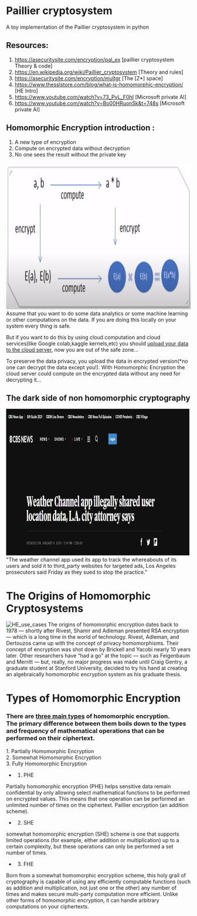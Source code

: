 # Paillier cryptosystem
A toy implementation of the Paillier cryptosystem in python

## Resources:
1. https://asecuritysite.com/encryption/pal_ex  [paillier cryptosystem Theory & code]
2. https://en.wikipedia.org/wiki/Paillier_cryptosystem [Theory and rules]
3. https://asecuritysite.com/encryption/multgr   [The [Z*] space]
4. https://www.thesslstore.com/blog/what-is-homomorphic-encryption/ [HE Intro]
5. https://www.youtube.com/watch?v=73_PvL_F0hI [Microsoft private AI]
6. https://www.youtube.com/watch?v=Bo00HRuonSk&t=748s [Microsoft private AI]

## Homomorphic Encryption introduction :
1. A new type of encryption
2. Compute on encrypted data without decryption
3. No one sees the result without the private key
<img src="https://raw.githubusercontent.com/Alidr79/paillier-cryptosystem/main/HE_graph.png" alt="HE_use_cases" width="550" height="400">
Assume that you want to do some data analytics or some machine learning or other computations on the data.
If you are doing this locally on your system every thing is safe.
<br>
    
But if you want to do this by using cloud computation and cloud services(like Google colab,kaggle kernels,etc) you should <u>upload your data to the cloud server</u>, now you are out of the safe zone... 
<br>
    
To preserve the data privacy, you upload the data in encrypted version(*no one can decrypt the data except you!).
With Homomorphic Encryption the cloud server could compute on the encrypted data without any need for decrypting it...

<h2>The dark side of non homomorphic cryptography</h1>
<img src="https://raw.githubusercontent.com/Alidr79/paillier-cryptosystem/main/CBS_news.png" alt="HE_use_cases" width="500" height="400">
"The weather channel app used its app to track the whereabouts of its users and sold it to third_party websites for targeted ads,
Los Angeles prosecutors said Friday as they sued to stop the practice."

# The Origins of Homomorphic Cryptosystems
<img src="https://www.thesslstore.com/blog/wp-content/uploads/2019/06/History-of-Homomorphic-Encryption-300x267.png" alt="HE_use_cases" width="300" height="300">
The origins of homomorphic encryption dates back to 1978 — shortly after Rivest, Shamir and Adleman presented RSA encryption — which is a long time in the world of technology. Rivest, Adleman, and Dertouzos came up with the concept of privacy homomorphisms. Their concept of encryption was shot down by Brickell and Yacobi nearly 10 years later. Other researchers have “had a go” at the topic — such as Feigenbaum and Merritt — but, really, no major progress was made until Craig Gentry, a graduate student at Stanford University, decided to try his hand at creating an algebraically homomorphic encryption system as his graduate thesis.

# Types of Homomorphic Encryption
<h3>There are <u>three main types</u> of homomorphic encryption.
<br>
The primary difference between them boils down to the types and frequency of mathematical operations that can be performed on their ciphertext.</h3>
1. Partially Homomorphic Encryption<br>
2. Somewhat Homomorphic Encryption<br>
3. Fully Homomorphic Encryption <br>

- 1. PHE

Partially homomorphic encryption (PHE) helps sensitive data remain confidential by only allowing select mathematical functions to be performed on encrypted values. This means that one operation can be performed an unlimited number of times on the ciphertext. 
Paillier encryption (an addition scheme).
<br>
- 2. SHE

somewhat homomorphic encryption (SHE) scheme is one that supports limited operations (for example, either addition or multiplication) up to a certain complexity, but these operations can only be performed a set number of times.
<br>
- 3. FHE

Born from a somewhat homomorphic encryption scheme, this holy grail of cryptography is capable of using any efficiently computable functions (such as addition and multiplication, not just one or the other) any number of times and makes secure multi-party computation more efficient. Unlike other forms of homomorphic encryption, it can handle arbitrary computations on your ciphertexts.
